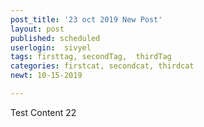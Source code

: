 ```yaml
---
post_title: '23 oct 2019 New Post'
layout: post
published: scheduled
userlogin:  sivyel
tags: firsttag, secondTag,  thirdTag
categories: firstcat, secondcat, thirdcat
newt: 10-15-2019

---
```

Test Content 22
